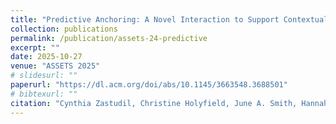 ```yaml
---
title: "Predictive Anchoring: A Novel Interaction to Support Contextualized Suggestions for Grid Displays"
collection: publications
permalink: /publication/assets-24-predictive
excerpt: ""
date: 2025-10-27
venue: "ASSETS 2025"
# slidesurl: ""
paperurl: "https://dl.acm.org/doi/abs/10.1145/3663548.3688501"
# bibtexurl: ""
citation: "Cynthia Zastudil, Christine Holyfield, June A. Smith, Hannah Nguyen, and Stephen MacNeil. 2024. Predictive Anchoring: A Novel Interaction to Support Contextualized Suggestions for Grid Displays. In Proceedings of the 26th International ACM SIGACCESS Conference on Computers and Accessibility (ASSETS '24). Association for Computing Machinery, New York, NY, USA, Article 94, 1–6. https://doi.org/10.1145/3663548.3688501"
---
```

